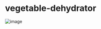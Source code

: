 # vegetable-dehydrator

![image](https://github.com/yash379/vegetable-dehydrator/assets/66986901/5f56dd32-cc65-4f75-9b61-a93b6dc13041)
